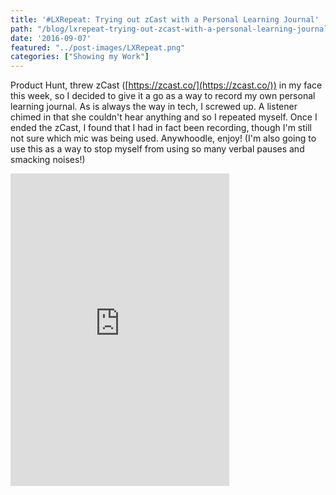 ```yaml
---
title: '#LXRepeat: Trying out zCast with a Personal Learning Journal'
path: "/blog/lxrepeat-trying-out-zcast-with-a-personal-learning-journal"
date: '2016-09-07'
featured: "../post-images/LXRepeat.png"
categories: ["Showing my Work"]
---
```


Product Hunt, threw zCast ([https://zcast.co/](https://zcast.co/)) in my face this week, so I decided to give it a go as a way to record my own personal learning journal. As is always the way in tech, I screwed up. A listener chimed in that she couldn't hear anything and so I repeated myself. Once I ended the zCast, I found that I had in fact been recording, though I'm still not sure which mic was being used. Anywhoodle, enjoy! (I'm also going to use this as a way to stop myself from using so many verbal pauses and smacking noises!)

<iframe style="width: 350; height: 500; border: none;" src="https://zcast.co/embedded/09By9Z1BZn" width="350" height="500" scrolling="auto"></iframe>
